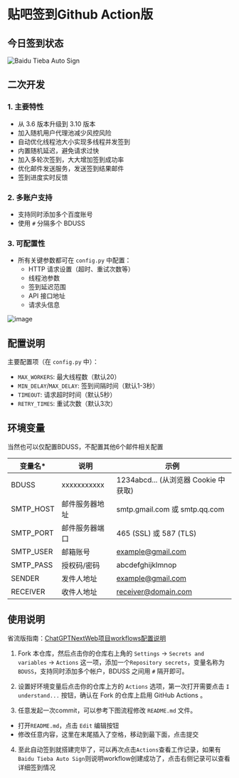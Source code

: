 # 贴吧签到Github Action版

## 今日签到状态

![Baidu Tieba Auto Sign](https://github.com/gwtak/TieBaSign/workflows/Baidu%20Tieba%20Auto%20Sign/badge.svg)

## 二次开发

### 1. 主要特性
- 从 3.6 版本升级到 3.10 版本
- 加入随机用户代理池减少风控风险
- 自动优化线程池大小实现多线程并发签到
- 内置随机延迟，避免请求过快
- 加入多轮次签到，大大增加签到成功率
- 优化邮件发送服务，发送签到结果邮件
- 签到进度实时反馈

### 2. 多账户支持
- 支持同时添加多个百度账号
- 使用 `#` 分隔多个 BDUSS

### 3. 可配置性
- 所有关键参数都可在 `config.py` 中配置：
  - HTTP 请求设置（超时、重试次数等）
  - 线程池参数
  - 签到延迟范围
  - API 接口地址
  - 请求头信息

![image](./image/image.png)

## 配置说明

主要配置项（在 `config.py` 中）：
- `MAX_WORKERS`: 最大线程数（默认20）
- `MIN_DELAY`/`MAX_DELAY`: 签到间隔时间（默认1-3秒）
- `TIMEOUT`: 请求超时时间（默认5秒）
- `RETRY_TIMES`: 重试次数（默认3次）

## 环境变量

当然也可以仅配置BDUSS，不配置其他6个邮件相关配置

| 变量名* | 说明 | 示例 |
| --- | --- | --- |
| BDUSS | xxxxxxxxxxx | 1234abcd... (从浏览器 Cookie 中获取) |
| SMTP_HOST | 邮件服务器地址 | smtp.gmail.com 或 smtp.qq.com |
| SMTP_PORT | 邮件服务器端口 | 465 (SSL) 或 587 (TLS) |
| SMTP_USER | 邮箱账号 | example@gmail.com |
| SMTP_PASS | 授权码/密码 | abcdefghijklmnop |
| SENDER | 发件人地址 | example@gmail.com |
| RECEIVER | 收件人地址 | receiver@domain.com |

## 使用说明

省流版指南：[ChatGPTNextWeb项目workflows配置说明](https://github.com/ChatGPTNextWeb/ChatGPT-Next-Web/blob/main/README_CN.md#%E4%BF%9D%E6%8C%81%E6%9B%B4%E6%96%B0)

1. Fork 本仓库，然后点击你的仓库右上角的 `Settings` -> `Secrets and variables` -> `Actions` 这一项，添加一个`Repository secrets`，变量名称为 `BDUSS`，支持同时添加多个帐户，BDUSS 之间用 `#` 隔开即可。

2. 设置好环境变量后点击你的仓库上方的 `Actions` 选项，第一次打开需要点击 `I understand...` 按钮，确认在 Fork 的仓库上启用 GitHub Actions 。

3. 任意发起一次commit，可以参考下图流程修改 `README.md` 文件。

- 打开`README.md`，点击 `Edit` 编辑按钮
- 修改任意内容，这里在末尾插入了空格，移动到最下面，点击提交

4. 至此自动签到就搭建完毕了，可以再次点击`Actions`查看工作记录，如果有`Baidu Tieba Auto Sign`则说明workflow创建成功了，点击右侧记录可以查看详细签到情况



